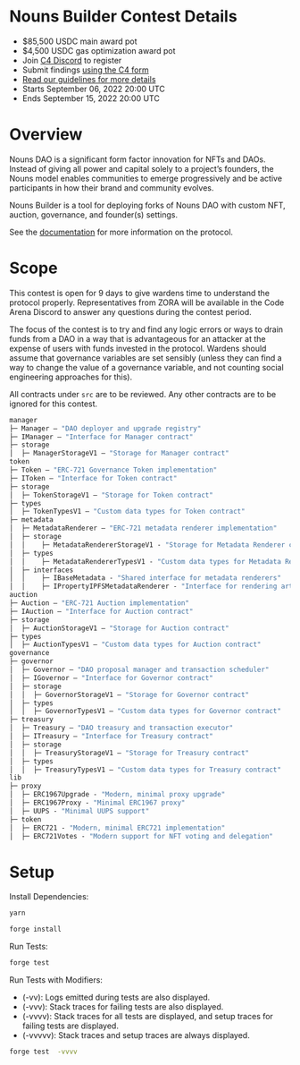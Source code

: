 # Nouns Builder Contest Details

- $85,500 USDC main award pot
- $4,500 USDC gas optimization award pot
- Join [C4 Discord](https://discord.gg/code4rena) to register
- Submit findings [using the C4 form](https://code4rena.com/contests/2022-09-nouns-builder-contest/submit)
- [Read our guidelines for more details](https://docs.code4rena.com/roles/wardens)
- Starts September 06, 2022 20:00 UTC
- Ends September 15, 2022 20:00 UTC

# Overview

Nouns DAO is a significant form factor innovation for NFTs and DAOs. Instead of giving all power and capital solely to a project’s founders, the Nouns model enables communities to emerge progressively and be active participants in how their brand and community evolves.

Nouns Builder is a tool for deploying forks of Nouns DAO with custom NFT, auction, governance, and founder(s) settings.

See the [documentation](./docs/protocol-docs.md) for more information on the protocol.

# Scope

This contest is open for 9 days to give wardens time to understand the protocol properly. Representatives from ZORA will be available in the Code Arena Discord to answer any questions during the contest period.

The focus of the contest is to try and find any logic errors or ways to drain funds from a DAO in a way that is advantageous for an attacker at the expense of users with funds invested in the protocol. Wardens should assume that governance variables are set sensibly (unless they can find a way to change the value of a governance variable, and not counting social engineering approaches for this).

All contracts under `src` are to be reviewed. Any other contracts are to be ignored for this contest.

```ml
manager
├─ Manager — "DAO deployer and upgrade registry"
├─ IManager — "Interface for Manager contract"
├─ storage
│  ├─ ManagerStorageV1 — "Storage for Manager contract"
token
├─ Token — "ERC-721 Governance Token implementation"
├─ IToken — "Interface for Token contract"
├─ storage
│  ├─ TokenStorageV1 — "Storage for Token contract"
├─ types
│  ├─ TokenTypesV1 — "Custom data types for Token contract"
├─ metadata
│  ├─ MetadataRenderer — "ERC-721 metadata renderer implementation"
│  ├─ storage
│  │    ├─ MetadataRendererStorageV1 - "Storage for Metadata Renderer contract"
│  ├─ types
│  │    ├─ MetadataRendererTypesV1 - "Custom data types for Metadata Renderer contract"
│  ├─ interfaces
│  │    ├─ IBaseMetadata - "Shared interface for metadata renderers"
│  │    ├─ IPropertyIPFSMetadataRenderer - "Interface for rendering artwork stored on IPFS"
auction
├─ Auction — "ERC-721 Auction implementation"
├─ IAuction — "Interface for Auction contract"
├─ storage
│  ├─ AuctionStorageV1 — "Storage for Auction contract"
├─ types
│  ├─ AuctionTypesV1 — "Custom data types for Auction contract"
governance
├─ governor
│  ├─ Governor — "DAO proposal manager and transaction scheduler"
│  ├─ IGovernor — "Interface for Governor contract"
│  ├─ storage
│  │  ├─ GovernorStorageV1 — "Storage for Governor contract"
│  ├─ types
│  │  ├─ GovernorTypesV1 — "Custom data types for Governor contract"
├─ treasury
│  ├─ Treasury — "DAO treasury and transaction executor"
│  ├─ ITreasury — "Interface for Treasury contract"
│  ├─ storage
│  │  ├─ TreasuryStorageV1 — "Storage for Treasury contract"
│  ├─ types
│  │  ├─ TreasuryTypesV1 — "Custom data types for Treasury contract"
lib
├─ proxy
│  ├─ ERC1967Upgrade - "Modern, minimal proxy upgrade"
│  ├─ ERC1967Proxy - "Minimal ERC1967 proxy"
│  ├─ UUPS - "Minimal UUPS support"
├─ token
│  ├─ ERC721 - "Modern, minimal ERC721 implementation"
│  ├─ ERC721Votes - "Modern support for NFT voting and delegation"
```

# Setup

Install Dependencies:

```bash
yarn
```

```bash
forge install
```

Run Tests:

```bash
forge test
```

Run Tests with Modifiers:

- (-vv): Logs emitted during tests are also displayed.
- (-vvv): Stack traces for failing tests are also displayed.
- (-vvvv): Stack traces for all tests are displayed, and setup traces for failing tests are displayed.
- (-vvvvv): Stack traces and setup traces are always displayed.

```bash
forge test  -vvvv
```
